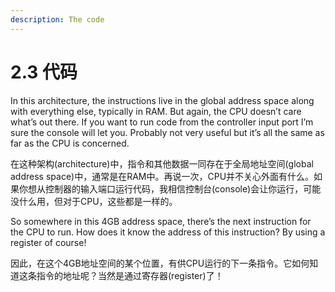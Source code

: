 ```yaml
---
description: The code
---
```


# 2.3 代码

In this architecture, the instructions live in the global address space along with everything else, typically in RAM. But again, the CPU doesn’t care what’s out there. If you want to run code from the controller input port I’m sure the console will let you. Probably not very useful but it’s all the same as far as the CPU is concerned.

在这种架构(architecture)中，指令和其他数据一同存在于全局地址空间(global address space)中，通常是在RAM中。再说一次，CPU并不关心外面有什么。如果你想从控制器的输入端口运行代码，我相信控制台(console)会让你运行，可能没什么用，但对于CPU，这些都是一样的。

So somewhere in this 4GB address space, there’s the next instruction for the CPU to run. How does it know the address of this instruction? By using a register of course!

因此，在这个4GB地址空间的某个位置，有供CPU运行的下一条指令。它如何知道这条指令的地址呢？当然是通过寄存器(register)了！
